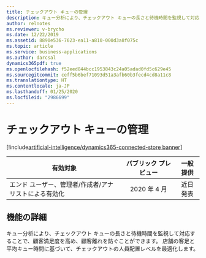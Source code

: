 ```yaml
---
title: チェックアウト キューの管理
description: キュー分析により、チェックアウト キューの長さと待機時間を監視して対応することで、顧客満足度を高め、顧客離れを防ぐことができます。
author: relnotes
ms.reviewer: v-brycho
ms.date: 12/22/2019
ms.assetid: 8890e536-7623-ea11-a810-000d3a8f075c
ms.topic: article
ms.service: business-applications
ms.author: darcsal
dynamics365pdf: true
ms.openlocfilehash: f52eed844bcc1953843c24a05adad0fd5c629e45
ms.sourcegitcommit: ceff5b6bef71093d51a3afb60b3fecd4cd8a11c8
ms.translationtype: HT
ms.contentlocale: ja-JP
ms.lasthandoff: 01/25/2020
ms.locfileid: "2986699"
---
```

# <a name="checkout-queue-management"></a>チェックアウト キューの管理
[!include[artificial-intelligence/dynamics365-connected-store banner](../includes/artificial-intelligence/dynamics365-connected-store.md)]

| 有効対象    |  パブリック プレビュー | 一般提供 | 
| ---------- | :----------: |:----------: |
|エンド ユーザー、管理者/作成者/アナリストによる有効化|2020 年 4 月| 近日発表|






## <a name="feature-details"></a>機能の詳細
<!--feature detail start -->
キュー分析により、チェックアウト キューの長さと待機時間を監視して対応することで、顧客満足度を高め、顧客離れを防ぐことができます。 店舗の客足と平均キュー時間に基づいて、チェックアウトの人員配置レベルを最適化します。 
<!--feature detail end -->









